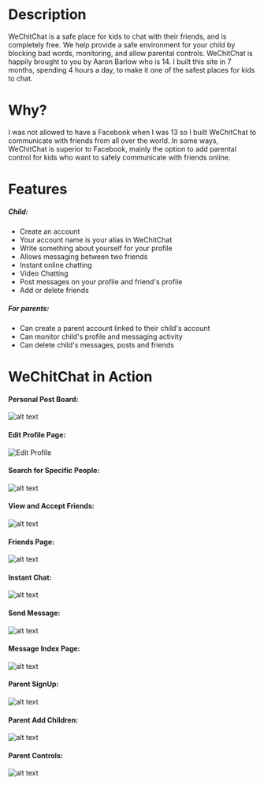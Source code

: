 # Description

WeChitChat is a safe place for kids to chat with their friends, and is completely free. We help provide a safe environment for your child by blocking bad words, monitoring, and allow parental controls. WeChitChat is happily brought to you by Aaron Barlow who is 14. I built this site in 7 months, spending 4 hours a day, to make it one of the safest places for kids to chat.

# Why?

I was not allowed to have a Facebook when I was 13 so I built WeChitChat to communicate with friends from all over the world. In some ways, WeChitChat is superior to Facebook, mainly the option to add parental control for kids who want to safely communicate with friends online.

# Features

##### Child:
* Create an account
* Your account name is your alias in WeChitChat
* Write something about yourself for your profile
* Allows messaging between two friends
* Instant online chatting
* Video Chatting
* Post messages on your profile and friend's profile
* Add or delete friends

##### For parents:
* Can create a parent account linked to their child's account
* Can monitor child's profile and messaging activity
* Can delete child's messages, posts and friends

# WeChitChat in Action

#### Personal Post Board:
![alt text](/Images/working/own_post_board.png)

#### Edit Profile Page:
![Edit Profile](/Images/working/edit_profile_page.png)

#### Search for Specific People:
![alt text](/Images/working/search_people.png)

#### View and Accept Friends:
![alt text](/Images/working/view_friends.png)

#### Friends Page:
![alt text](/Images/working/friends_page.png)

#### Instant Chat:
![alt text](/Images/working/instant_chat.png)

#### Send Message:
![alt text](/Images/working/send_message.png)

#### Message Index Page:
![alt text](/Images/working/message_index.png)

#### Parent SignUp:
![alt text](/Images/working/parent_sign_up.png)

#### Parent Add Children:
![alt text](/Images/working/parent_add_child.png)

#### Parent Controls:
![alt text](/Images/working/parental_controls.png)
